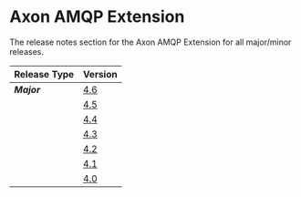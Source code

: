 # Axon AMQP Extension

The release notes section for the Axon AMQP Extension for all major/minor releases.

| Release Type | Version                                     |
|:-------------|:--------------------------------------------|
| _**Major**_  | [4.6](rn-amqp-major-releases.md#release-46) |
|              | [4.5](rn-amqp-major-releases.md#release-45) |
|              | [4.4](rn-amqp-major-releases.md#release-44) |
|              | [4.3](rn-amqp-major-releases.md#release-43) |
|              | [4.2](rn-amqp-major-releases.md#release-42) |
|              | [4.1](rn-amqp-major-releases.md#release-41) |
|              | [4.0](rn-amqp-major-releases.md#release-40) |

